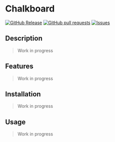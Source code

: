 # Chalkboard
[![GitHub Release](https://img.shields.io/github/release/zjayers/chalkboard.svg?style=flat)](https://github.com/zjayers/chalkboard/releases)
[![GitHub pull requests](https://img.shields.io/github/issues-pr/zjayers/chalkboard.svg?style=flat)](https://github.com/zjayers/chalkboard/pulls)
[![Issues](https://img.shields.io/github/issues-raw/zjayers/chalkboard.svg?maxAge=25000)](https://github.com/zjayers/chalkboard/issues)

## Description

> Work in progress

## Features

> Work in progress

## Installation

> Work in progress

## Usage

> Work in progress
